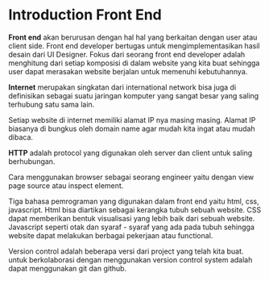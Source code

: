 # Introduction Front End

**Front end** akan berurusan dengan hal hal yang berkaitan dengan user atau client side.
Front end developer bertugas untuk mengimplementasikan hasil desain dari UI Designer.
Fokus dari seorang front end developer adalah menghitung dari setiap komposisi di dalam website yang kita buat sehingga user dapat merasakan website berjalan untuk memenuhi kebutuhannya.

**Internet** merupakan singkatan dari international network bisa juga di definisikan sebagai suatu jaringan komputer yang sangat besar yang saling terhubung satu sama lain.

Setiap website di internet memiliki alamat IP nya masing masing. Alamat IP biasanya di bungkus oleh domain name agar mudah kita ingat atau mudah dibaca.

**HTTP** adalah protocol yang digunakan oleh server dan client untuk saling berhubungan.

Cara menggunakan browser sebagai seorang engineer yaitu dengan view page source atau inspect element.

Tiga bahasa pemrograman yang digunakan dalam front end yaitu html, css, javascript.
Html bisa diartikan sebagai kerangka tubuh sebuah website.
CSS dapat memberikan bentuk visualisasi yang lebih baik dari sebuah website.
Javascript seperti otak dan syaraf - syaraf yang ada pada tubuh sehingga website dapat melakukan berbagai pekerjaan atau functional.

Version control adalah beberapa versi dari project yang telah kita buat. untuk berkolaborasi dengan menggunakan version control system adalah dapat menggunakan git dan github.